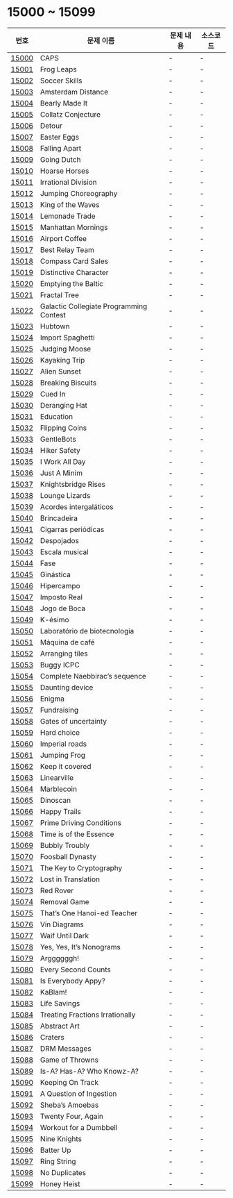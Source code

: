 # 15000 ~ 15099

번호 | 문제 이름 | 문제 내용 | 소스코드
--- | --- | --- | ---
[15000](https://www.acmicpc.net/problem/15000) | CAPS | - | -
[15001](https://www.acmicpc.net/problem/15001) | Frog Leaps | - | -
[15002](https://www.acmicpc.net/problem/15002) | Soccer Skills | - | -
[15003](https://www.acmicpc.net/problem/15003) | Amsterdam Distance | - | -
[15004](https://www.acmicpc.net/problem/15004) | Bearly Made It | - | -
[15005](https://www.acmicpc.net/problem/15005) | Collatz Conjecture | - | -
[15006](https://www.acmicpc.net/problem/15006) | Detour | - | -
[15007](https://www.acmicpc.net/problem/15007) | Easter Eggs | - | -
[15008](https://www.acmicpc.net/problem/15008) | Falling Apart | - | -
[15009](https://www.acmicpc.net/problem/15009) | Going Dutch | - | -
[15010](https://www.acmicpc.net/problem/15010) | Hoarse Horses | - | -
[15011](https://www.acmicpc.net/problem/15011) | Irrational Division | - | -
[15012](https://www.acmicpc.net/problem/15012) | Jumping Choreography | - | -
[15013](https://www.acmicpc.net/problem/15013) | King of the Waves | - | -
[15014](https://www.acmicpc.net/problem/15014) | Lemonade Trade | - | -
[15015](https://www.acmicpc.net/problem/15015) | Manhattan Mornings | - | -
[15016](https://www.acmicpc.net/problem/15016) | Airport Coffee | - | -
[15017](https://www.acmicpc.net/problem/15017) | Best Relay Team | - | -
[15018](https://www.acmicpc.net/problem/15018) | Compass Card Sales | - | -
[15019](https://www.acmicpc.net/problem/15019) | Distinctive Character | - | -
[15020](https://www.acmicpc.net/problem/15020) | Emptying the Baltic | - | -
[15021](https://www.acmicpc.net/problem/15021) | Fractal Tree | - | -
[15022](https://www.acmicpc.net/problem/15022) | Galactic Collegiate Programming Contest | - | -
[15023](https://www.acmicpc.net/problem/15023) | Hubtown | - | -
[15024](https://www.acmicpc.net/problem/15024) | Import Spaghetti | - | -
[15025](https://www.acmicpc.net/problem/15025) | Judging Moose | - | -
[15026](https://www.acmicpc.net/problem/15026) | Kayaking Trip | - | -
[15027](https://www.acmicpc.net/problem/15027) | Alien Sunset | - | -
[15028](https://www.acmicpc.net/problem/15028) | Breaking Biscuits | - | -
[15029](https://www.acmicpc.net/problem/15029) | Cued In | - | -
[15030](https://www.acmicpc.net/problem/15030) | Deranging Hat | - | -
[15031](https://www.acmicpc.net/problem/15031) | Education | - | -
[15032](https://www.acmicpc.net/problem/15032) | Flipping Coins | - | -
[15033](https://www.acmicpc.net/problem/15033) | GentleBots | - | -
[15034](https://www.acmicpc.net/problem/15034) | Hiker Safety | - | -
[15035](https://www.acmicpc.net/problem/15035) | I Work All Day | - | -
[15036](https://www.acmicpc.net/problem/15036) | Just A Minim | - | -
[15037](https://www.acmicpc.net/problem/15037) | Knightsbridge Rises | - | -
[15038](https://www.acmicpc.net/problem/15038) | Lounge Lizards | - | -
[15039](https://www.acmicpc.net/problem/15039) | Acordes intergaláticos | - | -
[15040](https://www.acmicpc.net/problem/15040) | Brincadeira | - | -
[15041](https://www.acmicpc.net/problem/15041) | Cigarras periódicas | - | -
[15042](https://www.acmicpc.net/problem/15042) | Despojados | - | -
[15043](https://www.acmicpc.net/problem/15043) | Escala musical | - | -
[15044](https://www.acmicpc.net/problem/15044) | Fase | - | -
[15045](https://www.acmicpc.net/problem/15045) | Ginástica | - | -
[15046](https://www.acmicpc.net/problem/15046) | Hipercampo | - | -
[15047](https://www.acmicpc.net/problem/15047) | Imposto Real | - | -
[15048](https://www.acmicpc.net/problem/15048) | Jogo de Boca | - | -
[15049](https://www.acmicpc.net/problem/15049) | K-ésimo | - | -
[15050](https://www.acmicpc.net/problem/15050) | Laboratório de biotecnologia | - | -
[15051](https://www.acmicpc.net/problem/15051) | Máquina de café | - | -
[15052](https://www.acmicpc.net/problem/15052) | Arranging tiles | - | -
[15053](https://www.acmicpc.net/problem/15053) | Buggy ICPC | - | -
[15054](https://www.acmicpc.net/problem/15054) | Complete Naebbirac’s sequence | - | -
[15055](https://www.acmicpc.net/problem/15055) | Daunting device | - | -
[15056](https://www.acmicpc.net/problem/15056) | Enigma | - | -
[15057](https://www.acmicpc.net/problem/15057) | Fundraising | - | -
[15058](https://www.acmicpc.net/problem/15058) | Gates of uncertainty | - | -
[15059](https://www.acmicpc.net/problem/15059) | Hard choice | - | -
[15060](https://www.acmicpc.net/problem/15060) | Imperial roads | - | -
[15061](https://www.acmicpc.net/problem/15061) | Jumping Frog | - | -
[15062](https://www.acmicpc.net/problem/15062) | Keep it covered | - | -
[15063](https://www.acmicpc.net/problem/15063) | Linearville | - | -
[15064](https://www.acmicpc.net/problem/15064) | Marblecoin | - | -
[15065](https://www.acmicpc.net/problem/15065) | Dinoscan | - | -
[15066](https://www.acmicpc.net/problem/15066) | Happy Trails | - | -
[15067](https://www.acmicpc.net/problem/15067) | Prime Driving Conditions | - | -
[15068](https://www.acmicpc.net/problem/15068) | Time is of the Essence | - | -
[15069](https://www.acmicpc.net/problem/15069) | Bubbly Troubly | - | -
[15070](https://www.acmicpc.net/problem/15070) | Foosball Dynasty | - | -
[15071](https://www.acmicpc.net/problem/15071) | The Key to Cryptography | - | -
[15072](https://www.acmicpc.net/problem/15072) | Lost in Translation | - | -
[15073](https://www.acmicpc.net/problem/15073) | Red Rover | - | -
[15074](https://www.acmicpc.net/problem/15074) | Removal Game | - | -
[15075](https://www.acmicpc.net/problem/15075) | That’s One Hanoi-ed Teacher | - | -
[15076](https://www.acmicpc.net/problem/15076) | Vin Diagrams | - | -
[15077](https://www.acmicpc.net/problem/15077) | Waif Until Dark | - | -
[15078](https://www.acmicpc.net/problem/15078) | Yes, Yes, It’s Nonograms | - | -
[15079](https://www.acmicpc.net/problem/15079) | Arggggggh! | - | -
[15080](https://www.acmicpc.net/problem/15080) | Every Second Counts | - | -
[15081](https://www.acmicpc.net/problem/15081) | Is Everybody Appy? | - | -
[15082](https://www.acmicpc.net/problem/15082) | KaBlam! | - | -
[15083](https://www.acmicpc.net/problem/15083) | Life Savings | - | -
[15084](https://www.acmicpc.net/problem/15084) | Treating Fractions Irrationally | - | -
[15085](https://www.acmicpc.net/problem/15085) | Abstract Art | - | -
[15086](https://www.acmicpc.net/problem/15086) | Craters | - | -
[15087](https://www.acmicpc.net/problem/15087) | DRM Messages | - | -
[15088](https://www.acmicpc.net/problem/15088) | Game of Throwns | - | -
[15089](https://www.acmicpc.net/problem/15089) | Is-A? Has-A? Who Knowz-A? | - | -
[15090](https://www.acmicpc.net/problem/15090) | Keeping On Track | - | -
[15091](https://www.acmicpc.net/problem/15091) | A Question of Ingestion | - | -
[15092](https://www.acmicpc.net/problem/15092) | Sheba’s Amoebas | - | -
[15093](https://www.acmicpc.net/problem/15093) | Twenty Four, Again | - | -
[15094](https://www.acmicpc.net/problem/15094) | Workout for a Dumbbell | - | -
[15095](https://www.acmicpc.net/problem/15095) | Nine Knights | - | -
[15096](https://www.acmicpc.net/problem/15096) | Batter Up | - | -
[15097](https://www.acmicpc.net/problem/15097) | Ring String | - | -
[15098](https://www.acmicpc.net/problem/15098) | No Duplicates | - | -
[15099](https://www.acmicpc.net/problem/15099) | Honey Heist | - | -
